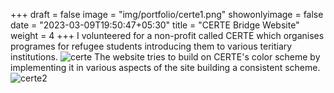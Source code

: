 +++
draft = false
image = "img/portfolio/certe1.png"
showonlyimage = false
date = "2023-03-09T19:50:47+05:30"
title = "CERTE Bridge Website"
weight = 4
+++
I volunteered for a non-profit called CERTE which organises programes for refugee students introducing them to various teritiary institutions. 
![certe][1]
The website tries to build on CERTE's color scheme by implementing it in various aspects of the site building a consistent scheme. 
![certe2][2]

[1]: /img/portfolio/certe1.png
[2]: /img/portolio/certe2.png
